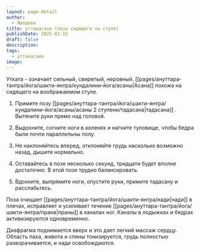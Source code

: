 ```yaml
---
layout: page-detail
author:
  - Яшодеви
title: уттакасана (поза сидящего на стуле)
publishDate: 2025-01-15
draft: false
description: 
tags:
  - уттакасана
image:
---
```

Утката - означает сильный, свирепый, неровный. [[pages/ануттара-тантра/йога/шакти-янтра/кундалини-йога/асаны|Асана]] похожа на сидящего на воображаемом стуле. 

1. Примите позу [[pages/ануттара-тантра/йога/шакти-янтра/кундалини-йога/асаны/асаны 2 ступени/тадасана|тадасана]] . Вытяните руки прямо над головой. 

2. Выдохните, согните ноги в коленях и нагните туловище, чтобы бедра были почти параллельны полу. 

3. Не наклоняйтесь вперед, отклоняйте грудь насколько возможно назад, дышите нормально. 

4. Оставайтесь в позе несколько секунд, тридцати будет вполне достаточно. В этой позе трудно балансировать. 

5. Вдохните, выпрямите ноги, опустите руки, примите тадасану и расслабьтесь. 

Поза очищает [[pages/ануттара-тантра/йога/шакти-янтра/нади|нади]] в плечах, исправляет и усиливает течение [[pages/ануттара-тантра/йога/шакти-янтра/прана|праны]] в каналах ног. Каналы в лодыжках и бедрах активизируются одновременно. 

Диафрагма поднимается вверх и это дает легкий массаж сердцу. Область паха, живота и спины тонизируется, грудь полностью разворачивается, и нади освобождаются.